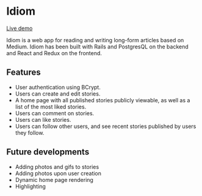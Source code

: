 # Idiom
[Live demo](http://idiom-fullstack.herokuapp.com)

Idiom is a web app for reading and writing long-form articles based on Medium. Idiom has been built with Rails and PostgresQL on the backend and React and Redux on the frontend.

## Features
* User authentication using BCrypt.
* Users can create and edit stories.
* A home page with all published stories publicly viewable, as well as a list of the most liked stories.
* Users can comment on stories.
* Users can like stories.
* Users can follow other users, and see recent stories published by users they follow.

## Future developments
* Adding photos and gifs to stories
* Adding photos upon user creation
* Dynamic home page rendering
* Highlighting



